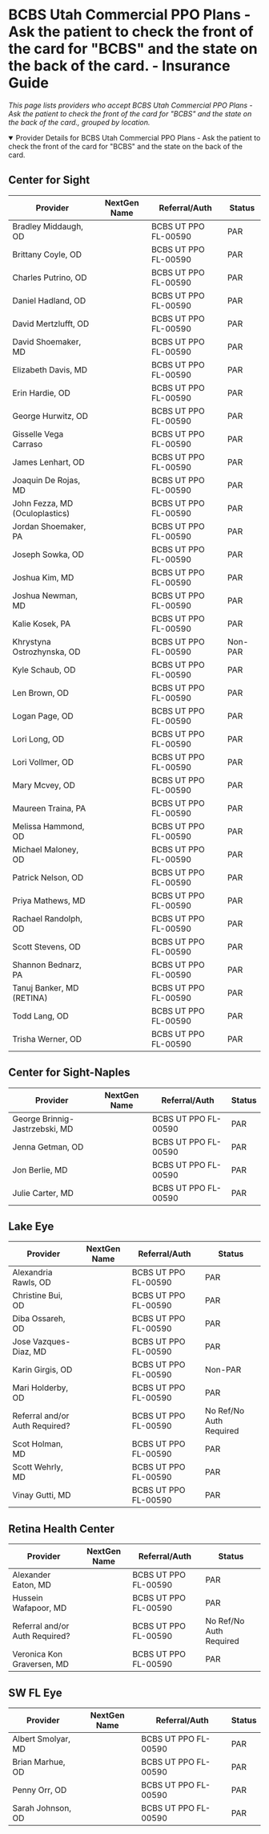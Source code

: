 # BCBS Utah Commercial PPO Plans - Ask the patient to check the front of the card for "BCBS" and the state on the back of the card. - Insurance Guide

*This page lists providers who accept BCBS Utah Commercial PPO Plans - Ask the patient to check the front of the card for "BCBS" and the state on the back of the card., grouped by location.*

<details open><summary>Provider Details for BCBS Utah Commercial PPO Plans - Ask the patient to check the front of the card for "BCBS" and the state on the back of the card.</summary>

## Center for Sight

| Provider | NextGen Name | Referral/Auth | Status |
|----------|-------------|--------------|--------|
| Bradley Middaugh, OD |  | BCBS UT PPO FL-00590 | PAR |
| Brittany Coyle, OD |  | BCBS UT PPO FL-00590 | PAR |
| Charles Putrino, OD |  | BCBS UT PPO FL-00590 | PAR |
| Daniel Hadland, OD |  | BCBS UT PPO FL-00590 | PAR |
| David Mertzlufft, OD |  | BCBS UT PPO FL-00590 | PAR |
| David Shoemaker, MD |  | BCBS UT PPO FL-00590 | PAR |
| Elizabeth Davis, MD |  | BCBS UT PPO FL-00590 | PAR |
| Erin Hardie, OD |  | BCBS UT PPO FL-00590 | PAR |
| George Hurwitz, OD |  | BCBS UT PPO FL-00590 | PAR |
| Gisselle Vega Carraso |  | BCBS UT PPO FL-00590 | PAR |
| James Lenhart, OD |  | BCBS UT PPO FL-00590 | PAR |
| Joaquin De Rojas, MD |  | BCBS UT PPO FL-00590 | PAR |
| John Fezza, MD (Oculoplastics) |  | BCBS UT PPO FL-00590 | PAR |
| Jordan Shoemaker, PA |  | BCBS UT PPO FL-00590 | PAR |
| Joseph Sowka, OD |  | BCBS UT PPO FL-00590 | PAR |
| Joshua Kim, MD |  | BCBS UT PPO FL-00590 | PAR |
| Joshua Newman, MD |  | BCBS UT PPO FL-00590 | PAR |
| Kalie Kosek, PA |  | BCBS UT PPO FL-00590 | PAR |
| Khrystyna Ostrozhynska, OD |  | BCBS UT PPO FL-00590 | Non-PAR |
| Kyle Schaub, OD |  | BCBS UT PPO FL-00590 | PAR |
| Len Brown, OD |  | BCBS UT PPO FL-00590 | PAR |
| Logan Page, OD |  | BCBS UT PPO FL-00590 | PAR |
| Lori Long, OD |  | BCBS UT PPO FL-00590 | PAR |
| Lori Vollmer, OD |  | BCBS UT PPO FL-00590 | PAR |
| Mary Mcvey, OD |  | BCBS UT PPO FL-00590 | PAR |
| Maureen Traina, PA |  | BCBS UT PPO FL-00590 | PAR |
| Melissa Hammond, OD |  | BCBS UT PPO FL-00590 | PAR |
| Michael Maloney, OD |  | BCBS UT PPO FL-00590 | PAR |
| Patrick Nelson, OD |  | BCBS UT PPO FL-00590 | PAR |
| Priya Mathews, MD |  | BCBS UT PPO FL-00590 | PAR |
| Rachael Randolph, OD |  | BCBS UT PPO FL-00590 | PAR |
| Scott Stevens, OD |  | BCBS UT PPO FL-00590 | PAR |
| Shannon Bednarz, PA |  | BCBS UT PPO FL-00590 | PAR |
| Tanuj Banker, MD (RETINA) |  | BCBS UT PPO FL-00590 | PAR |
| Todd Lang, OD |  | BCBS UT PPO FL-00590 | PAR |
| Trisha Werner, OD |  | BCBS UT PPO FL-00590 | PAR |

## Center for Sight-Naples

| Provider | NextGen Name | Referral/Auth | Status |
|----------|-------------|--------------|--------|
| George Brinnig-Jastrzebski, MD |  | BCBS UT PPO FL-00590 | PAR |
| Jenna Getman, OD |  | BCBS UT PPO FL-00590 | PAR |
| Jon Berlie, MD |  | BCBS UT PPO FL-00590 | PAR |
| Julie Carter, MD |  | BCBS UT PPO FL-00590 | PAR |

## Lake Eye 

| Provider | NextGen Name | Referral/Auth | Status |
|----------|-------------|--------------|--------|
| Alexandria Rawls, OD |  | BCBS UT PPO FL-00590 | PAR |
| Christine Bui, OD |  | BCBS UT PPO FL-00590 | PAR |
| Diba Ossareh, OD |  | BCBS UT PPO FL-00590 | PAR |
| Jose Vazques-Diaz, MD |  | BCBS UT PPO FL-00590 | PAR |
| Karin Girgis, OD |  | BCBS UT PPO FL-00590 | Non-PAR |
| Mari Holderby, OD |  | BCBS UT PPO FL-00590 | PAR |
| Referral and/or Auth Required? |  | BCBS UT PPO FL-00590 | No Ref/No Auth Required |
| Scot Holman, MD |  | BCBS UT PPO FL-00590 | PAR |
| Scott Wehrly, MD |  | BCBS UT PPO FL-00590 | PAR |
| Vinay Gutti, MD |  | BCBS UT PPO FL-00590 | PAR |

## Retina Health Center

| Provider | NextGen Name | Referral/Auth | Status |
|----------|-------------|--------------|--------|
| Alexander Eaton, MD |  | BCBS UT PPO FL-00590 | PAR |
| Hussein Wafapoor, MD |  | BCBS UT PPO FL-00590 | PAR |
| Referral and/or Auth Required? |  | BCBS UT PPO FL-00590 | No Ref/No Auth Required |
| Veronica Kon Graversen, MD |  | BCBS UT PPO FL-00590 | PAR |

## SW FL Eye

| Provider | NextGen Name | Referral/Auth | Status |
|----------|-------------|--------------|--------|
| Albert Smolyar, MD |  | BCBS UT PPO FL-00590 | PAR |
| Brian Marhue, OD |  | BCBS UT PPO FL-00590 | PAR |
| Penny Orr, OD |  | BCBS UT PPO FL-00590 | PAR |
| Sarah Johnson, OD |  | BCBS UT PPO FL-00590 | PAR |

</details>


